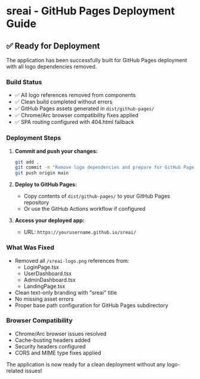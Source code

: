 # sreai - GitHub Pages Deployment Guide

## ✅ Ready for Deployment

The application has been successfully built for GitHub Pages deployment with all logo dependencies removed.

### Build Status
- ✅ All logo references removed from components
- ✅ Clean build completed without errors
- ✅ GitHub Pages assets generated in `dist/github-pages/`
- ✅ Chrome/Arc browser compatibility fixes applied
- ✅ SPA routing configured with 404.html fallback

### Deployment Steps

1. **Commit and push your changes:**
   ```bash
   git add .
   git commit -m "Remove logo dependencies and prepare for GitHub Pages deployment"
   git push origin main
   ```

2. **Deploy to GitHub Pages:**
   - Copy contents of `dist/github-pages/` to your GitHub Pages repository
   - Or use the GitHub Actions workflow if configured

3. **Access your deployed app:**
   - URL: `https://yourusername.github.io/sreai/`

### What Was Fixed
- Removed all `/sreai-logo.png` references from:
  - LoginPage.tsx
  - UserDashboard.tsx  
  - AdminDashboard.tsx
  - LandingPage.tsx
- Clean text-only branding with "sreai" title
- No missing asset errors
- Proper base path configuration for GitHub Pages subdirectory

### Browser Compatibility
- Chrome/Arc browser issues resolved
- Cache-busting headers added
- Security headers configured
- CORS and MIME type fixes applied

The application is now ready for a clean deployment without any logo-related issues!